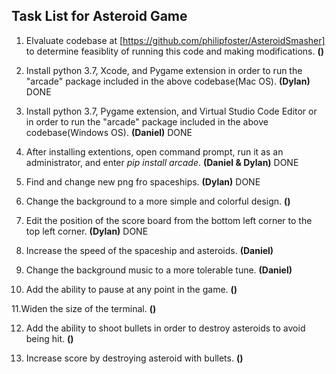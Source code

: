 ## Task List for Asteroid Game

1. Elvaluate codebase at [https://github.com/philipfoster/AsteroidSmasher] to determine feasiblity of running this code and making modifications.  **()** 

2. Install python 3.7, Xcode, and Pygame extension in order to run the "arcade" package included in the above codebase(Mac OS). **(Dylan)**    DONE

3. Install python 3.7, Pygame extension, and Virtual Studio Code Editor or in order to run the "arcade" package included in the above        codebase(Windows OS).  **(Daniel)**   DONE

4. After installing extentions, open command prompt, run it as an administrator, and enter *pip install arcade*.  **(Daniel & Dylan)**   DONE

5. Find and change new png fro spaceships.  **(Dylan)**  DONE

6. Change the background to a more simple and colorful design.  **()**

7. Edit the position of the score board from the bottom left corner to the top left corner.  **(Dylan)**  DONE

8. Increase the speed of the spaceship and asteroids.  **(Daniel)** 

9. Change the background music to a more tolerable tune.   **(Daniel)**

10. Add the ability to pause at any point in the game.  **()** 

11.Widen the size of the terminal.   **()** 

12. Add the ability to shoot bullets in order to destroy asteroids to avoid being hit.  **()**

13. Increase score by destroying asteroid with bullets.  **()**
